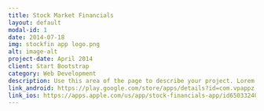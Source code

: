 ```yaml
---
title: Stock Market Financials
layout: default
modal-id: 1
date: 2014-07-18
img: stockfin app logo.png
alt: image-alt
project-date: April 2014
client: Start Bootstrap
category: Web Development
description: Use this area of the page to describe your project. Lorem ipsum dolor sit amet, consectetur adipisicing elit. Mollitia neque assumenda ipsam nihil, molestias magnam, recusandae quos quis inventore quisquam velit asperiores, vitae? Reprehenderit soluta, eos quod consequuntur itaque. Nam.
link_android: https://play.google.com/store/apps/details?id=com.vpappz.stockfin
link_ios: https://apps.apple.com/us/app/stock-financials-app/id6503324028
---
```

